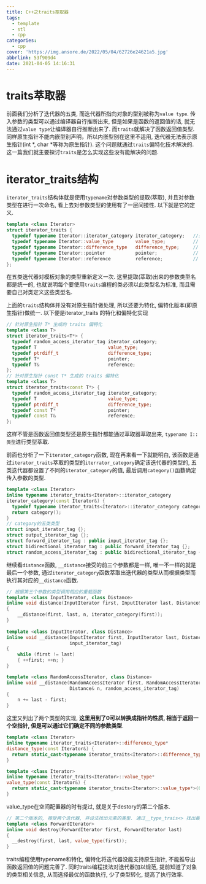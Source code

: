```yaml
---
title: C++之traits萃取器
tags:
  - template
  - stl
  - cpp
categories:
  - cpp
cover: 'https://img.ansore.de/2022/05/04/62726e24621a5.jpg'
abbrlink: 53f909d4
date: 2021-04-05 14:16:31
---
```


# traits萃取器

前面我们分析了迭代器的五类, 而迭代器所指向对象的型别被称为`value type`. 传入参数的类型可以通过编译器自行推断出来, 但是如果是函数的返回值的话, 就无法通过`value type`让编译器自行推断出来了. 而`traits`就解决了函数返回值类型. 同样原生指针不能内嵌型别声明，所以内嵌型别在这里不适用, 迭代器无法表示原生指针(int *, char *等称为原生指针). 这个问题就通过`traits`偏特化技术解决的. 这一篇我们就主要探讨`traits`是怎么实现这些没有能解决的问题.

# iterator_traits结构

`iterator_traits`结构体就是使用`typename`对参数类型的提取(萃取), 并且对参数类型在进行一次命名, 看上去对参数类型的使用有了一层间接性. 以下就是它的定义.

```cpp
template <class Iterator>
struct iterator_traits {
  typedef typename Iterator::iterator_category iterator_category;	//迭代器类型
  typedef typename Iterator::value_type        value_type;			// 迭代器所指对象的类型
  typedef typename Iterator::difference_type   difference_type;		// 两个迭代器之间的距离
  typedef typename Iterator::pointer           pointer;				// 迭代器所指对象的类型指针
  typedef typename Iterator::reference         reference;			// 迭代器所指对象的类型引用
};
```

在五类迭代器对模板对象的类型重新定义一次. 这里提取(萃取)出来的参数类型名都是统一的, 也就说明每个要使用`traits`编程的类必须以此类型名为标准, 而且需要自己对类定义这些类型名.

上面的`traits`结构体并没有对原生指针做处理, 所以还要为特化, 偏特化版本(即原生指针)做统一. 以下便是iterator_traits 的特化和偏特化实现

```cpp
// 针对原生指针 T* 生成的 traits 偏特化
template <class T>
struct iterator_traits<T*> {
  typedef random_access_iterator_tag iterator_category;
  typedef T                          value_type;
  typedef ptrdiff_t                  difference_type;
  typedef T*                         pointer;
  typedef T&                         reference;
};
// 针对原生指针 const T* 生成的 traits 偏特化
template <class T>
struct iterator_traits<const T*> {
  typedef random_access_iterator_tag iterator_category;
  typedef T                          value_type;
  typedef ptrdiff_t                  difference_type;
  typedef const T*                   pointer;
  typedef const T&                   reference;
};
```

这样不管是函数返回值类型还是原生指针都能通过萃取器萃取出来, `typename I::类型`进行类型萃取.

前面也分析了一下`iterator_category`函数, 现在再来看一下就能明白, 该函数是通过`iterator_traits`萃取的类型的`iterrator_category`确定该迭代器的类型的, 五类迭代器都设置了不同的`iterator_category`的值, 最后调用`category()`函数确定传入参数的类型.

```cpp
template <class Iterator>
inline typename iterator_traits<Iterator>::iterator_category
iterator_category(const Iterator&) {
  typedef typename iterator_traits<Iterator>::iterator_category category;
  return category();
}
// category的五类类型
struct input_iterator_tag {};
struct output_iterator_tag {};
struct forward_iterator_tag : public input_iterator_tag {};
struct bidirectional_iterator_tag : public forward_iterator_tag {};
struct random_access_iterator_tag : public bidirectional_iterator_tag {};
```

继续看`distance`函数, `__distance`接受的前三个参数都是一样, 唯一不一样的就是最后一个参数, 通过`iterator_category`函数萃取出迭代器的类型从而根据类型而执行其对应的`__distance`函数.

```cpp
// 根据第三个参数的类型调用相应的重载函数
template <class InputIterator, class Distance>
inline void distance(InputIterator first, InputIterator last, Distance& n) 
{
  	__distance(first, last, n, iterator_category(first));
}
	
template <class InputIterator, class Distance>
inline void __distance(InputIterator first, InputIterator last, Distance& n, 
                       input_iterator_tag) 
{
  	while (first != last) 
    { ++first; ++n; }
}

template <class RandomAccessIterator, class Distance>
inline void __distance(RandomAccessIterator first, RandomAccessIterator last, 
                       Distance& n, random_access_iterator_tag) 
{
  	n += last - first;
}
```

这里又列出了两个类型的实现, **这里用到了0可以转换成指针的性质, 相当于返回一个空指针, 但是可以通过它们确定不同的参数类型**.

```cpp
template <class Iterator>
inline typename iterator_traits<Iterator>::difference_type*
distance_type(const Iterator&) {
  return static_cast<typename iterator_traits<Iterator>::difference_type*>(0);
}

template <class Iterator>
inline typename iterator_traits<Iterator>::value_type*
value_type(const Iterator&) {
  return static_cast<typename iterator_traits<Iterator>::value_type*>(0);
}
```

value_type在空间配置器的时有提过, 就是关于destory的第二个版本.

```cpp
// 第二个版本的, 接受两个迭代器, 并设法找出元素的类型. 通过__type_trais<> 找出最佳措施
template <class ForwardIterator>
inline void destroy(ForwardIterator first, ForwardIterator last) 
{
  __destroy(first, last, value_type(first));
}
```

traits编程使用typename和特化, 偏特化将迭代器没能支持原生指针, 不能推导出函数返回值的问题完善了. 同时traits编程技法对迭代器加以规范, 提前知道了对象的类型相关信息, 从而选择最优的函数执行, 少了类型转化, 提高了执行效率.
